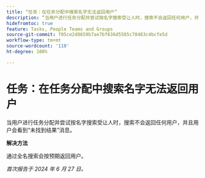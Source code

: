 ```yaml
---
title: “任务：在任务分配中搜索名字无法返回用户”
description: “当用户进行任务分配并尝试按名字搜索受让人时，搜索不会返回任何用户，并且用户会看到“未找到结果”消息。有解决方法可用。”
hidefromtoc: true
feature: Tasks, People Teams and Groups
source-git-commit: f05ce2d8659b7ae7bf636d5585c78483c4bcfe5d
workflow-type: tm+mt
source-wordcount: '110'
ht-degree: 100%

---
```



# 任务：在任务分配中搜索名字无法返回用户

当用户进行任务分配并尝试按名字搜索受让人时，搜索不会返回任何用户，并且用户会看到“未找到结果”消息。

**解决方法**

通过全名搜索会按预期返回用户。

_首次报告于 2024 年 6 月 27 日。_
